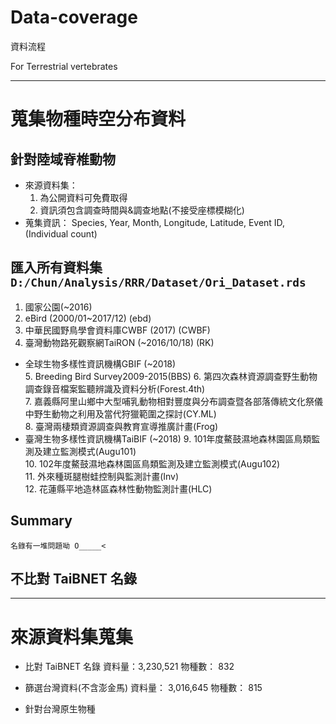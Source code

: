 # Data-coverage
資料流程

For Terrestrial vertebrates

***
# 蒐集物種時空分布資料
## 針對陸域脊椎動物
- 來源資料集：
  1. 為公開資料可免費取得
  2. 資訊須包含調查時間與&調查地點(不接受座標模糊化)
- 蒐集資訊：
    Species, Year, Month, Longitude, Latitude, Event ID, (Individual count)

## 匯入所有資料集  `D:/Chun/Analysis/RRR/Dataset/Ori_Dataset.rds`
1. 國家公園(~2016)  
2. eBird (2000/01~2017/12) (ebd)  
3. 中華民國野鳥學會資料庫CWBF (2017) (CWBF) 
4. 臺灣動物路死觀察網TaiRON (~2016/10/18) (RK)  
* 全球生物多樣性資訊機構GBIF (~2018)  
   5. Breeding Bird Survey2009-2015(BBS) 
   6. 第四次森林資源調查野生動物調查錄音檔案監聽辨識及資料分析(Forest.4th)  
   7. 嘉義縣阿里山鄉中大型哺乳動物相對豐度與分布調查暨各部落傳統文化祭儀中野生動物之利用及當代狩獵範圍之探討(CY.ML)  
   8. 臺灣兩棲類資源調查與教育宣導推廣計畫(Frog)  
* 臺灣生物多樣性資訊機構TaiBIF (~2018) 
   9. 101年度鰲鼓濕地森林園區鳥類監測及建立監測模式(Augu101)  
   10. 102年度鰲鼓濕地森林園區鳥類監測及建立監測模式(Augu102)  
   11. 外來種斑腿樹蛙控制與監測計畫(Inv)  
   12. 花蓮縣平地造林區森林性動物監測計畫(HLC)  

## Summary





`名錄有一堆問題呦 O_____<`
## **不**比對 TaiBNET 名錄







***
# 來源資料集蒐集
* 比對 TaiBNET 名錄
資料量：3,230,521
物種數： 832

* 篩選台灣資料(不含澎金馬) 
資料量： 3,016,645
物種數： 815

* 針對台灣原生物種


